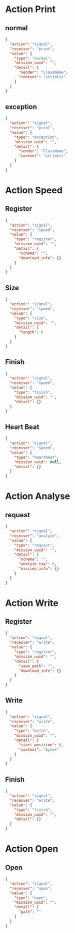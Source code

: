 # Action Print
## normal
```json
{
  "action": "signal",
  "receiver": "print",
  "value": {
    "type": "normal",
    "mission_uuid": "",
    "detail": {
      "sender": "ClassName",
      "content": "str|dict"
    }
  }
}
```

## exception
```json
{
  "action": "signal",
  "receiver": "print",
  "value": {
    "type": "exception",
    "mission_uuid": "",
    "detail": {
      "sender": "ClassName",
      "content": "str|dict"
    }
  }
}
```

# Action Speed
## Register
```json
{
  "action": "signal",
  "receiver": "speed",
  "value": {
    "type": "register",
    "mission_uuid": "",
    "detail": {
      "schema": "",
      "download_info": {}
    }
  }
}
```

## Size
```json
{
  "action": "signal",
  "receiver": "speed",
  "value": {
    "type": "size",
    "mission_uuid": "",
    "detail": {
      "length": 0
    }
  }
}
```

## Finish
```json
{
  "action": "signal",
  "receiver": "speed",
  "value": {
    "type": "finish",
    "mission_uuid": "",
    "detail": {}
  }
}
```

## Heart Beat
```json
{
  "action": "signal",
  "receiver": "speed",
  "value": {
    "type": "heartbeat",
    "mission_uuid": null,
    "detail": {}
  }
}
```

# Action Analyse
## request
```json
{
  "action": "signal",
  "receiver": "analyze",
  "value": {
    "type": "request",
    "mission_uuid": "",
    "detail": {
      "schema": "",
      "analyze_tag": 0,
      "mission_info": {}
    }
  }
}
```

# Action Write
## Register
```json
{
  "action": "signal",
  "receiver": "write",
  "value": {
    "type": "register",
    "mission_uuid": "",
    "detail": {
      "save_path": "",
      "download_info": {}
    }
  }
}
```

## Write
```json
{
  "action": "signal",
  "receiver": "write",
  "value": {
    "type": "write",
    "mission_uuid": "",
    "detail": {
      "start_position": 0,
      "content": "bytes"
    }
  }
}
```

## Finish
```json
{
  "action": "signal",
  "receiver": "write",
  "value": {
    "type": "finish",
    "mission_uuid": "",
    "detail": {}
  }
}
```

# Action Open
## Open
```json
{
  "action": "signal",
  "receiver": "open",
  "value": {
    "type": "open",
    "mission_uuid": "",
    "detail": {
      "path": ""
    }
  }
}
```
